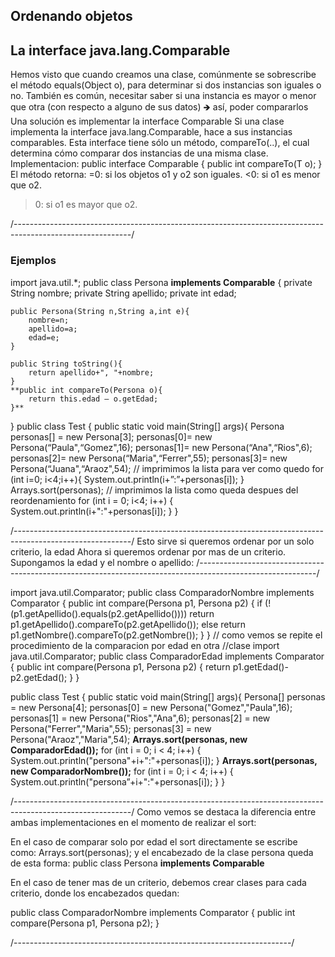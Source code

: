 ## Ordenando objetos
## La interface java.lang.Comparable
Hemos visto que cuando creamos una clase, comúnmente se sobrescribe el método equals(Object o), para determinar si dos instancias son iguales o no. También es común, necesitar saber si una instancia es mayor o menor que otra (con respecto a alguno de sus datos) 🡺 así, poder compararlos
	Una solución es implementar la interface Comparable<T>
Si una clase implementa la interface java.lang.Comparable, hace a sus
instancias comparables. Esta interface tiene sólo un método, compareTo(..), el
cual determina cómo comparar dos instancias de una misma clase.
Implementacion: 
public interface Comparable<T> {
	public int compareTo(T o);
}
El método retorna:
=0: si los objetos o1 y o2 son iguales.
<0: si o1 es menor que o2.
>0: si o1 es mayor que o2.

/-----------------------------------------------------------------------------------------------------------/
### Ejemplos
import java.util.*;
public class Persona **implements Comparable<Persona>** {
	private String nombre;
	private String apellido;
	private int edad;
	
	public Persona(String n,String a,int e){
		nombre=n;
		apellido=a;
		edad=e;
	}
	
	public String toString(){
		return apellido+", "+nombre;
	}
	**public int compareTo(Persona o){
		return this.edad – o.getEdad;
	}**
}
public class Test {
public static void main(String[] args){
	Persona personas[] = new Persona[3];
	personas[0]= new Persona(“Paula",“Gomez",16);
	personas[1]= new Persona(“Ana",“Rios",6);
	personas[2]=	new	Persona(“Maria",“Ferrer",55);
	personas[3]= new Persona(“Juana",“Araoz",54);
	// imprimimos la lista para ver como quedo
	for (int i=0; i<4;i++){
		System.out.println(i+”:”+personas[i]);
	}
	Arrays.sort(personas);
	// imprimimos la lista como queda despues del reordenamiento
	for (int i = 0; i<4; i++) {
		System.out.println(i+":"+personas[i]);
	}
}

/-----------------------------------------------------------------------------------------------------------/
Esto sirve si queremos ordenar por un solo criterio, la edad
Ahora si queremos ordenar por mas de un criterio. Supongamos la edad y el nombre o apellido:
/-----------------------------------------------------------------------------------------------------------/

import java.util.Comparator;
public class ComparadorNombre implements Comparator<Persona> {
	public int compare(Persona p1, Persona p2) {
		if (!(p1.getApellido().equals(p2.getApellido())))
			return p1.getApellido().compareTo(p2.getApellido());
		else
			return p1.getNombre().compareTo(p2.getNombre());
	}
}
// como vemos se repite el procedimiento de la comparacion por edad en otra //clase
import java.util.Comparator;
public class ComparadorEdad implements Comparator<Persona> {
	public int compare(Persona p1, Persona p2) {
		return p1.getEdad()-p2.getEdad();
	}
}

public class Test {
	public static void main(String[] args){
		Persona[] personas = new Persona[4];
		personas[0] = new Persona("Gomez","Paula",16);
		personas[1] = new Persona("Rios","Ana",6);
		personas[2] = new Persona("Ferrer","Maria",55);
		personas[3] = new Persona("Araoz","Maria",54);
	**Arrays.sort(personas, new ComparadorEdad());**
	for (int i = 0; i < 4; i++) {
		System.out.println("persona"+i+":"+personas[i]);
	}
	**Arrays.sort(personas, new ComparadorNombre());**
	for (int i = 0; i < 4; i++) {
		System.out.println("persona”+i+":"+personas[i]);
	}
}

/-----------------------------------------------------------------------------------------------------------/
Como vemos se destaca la diferencia entre ambas implementaciones en el momento de realizar el sort: 

En el caso de comparar solo por edad el sort directamente se escribe como:
	Arrays.sort(personas);
y el encabezado de la clase persona queda de esta forma:
public class Persona **implements Comparable<Persona>** 

En el caso de tener mas de un criterio, debemos crear clases para cada criterio, donde los encabezados quedan: 

public class ComparadorNombre implements Comparator<Persona> {
	public int compare(Persona p1, Persona p2);
}

/---------------------------------------------------------------------/

